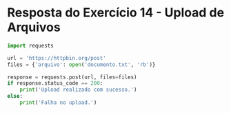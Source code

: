 # Resposta do Exercício 14 - Upload de Arquivos

```python
import requests

url = 'https://httpbin.org/post'
files = {'arquivo': open('documento.txt', 'rb')}

response = requests.post(url, files=files)
if response.status_code == 200:
    print('Upload realizado com sucesso.')
else:
    print('Falha no upload.')
```
